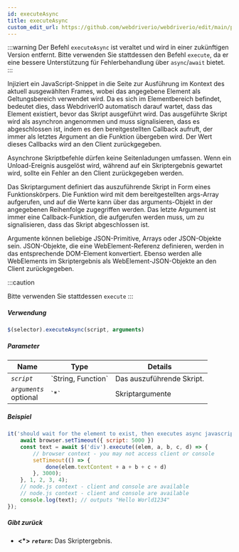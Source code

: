 ```yaml
---
id: executeAsync
title: executeAsync
custom_edit_url: https://github.com/webdriverio/webdriverio/edit/main/packages/webdriverio/src/commands/element/executeAsync.ts
---
```


:::warning
Der Befehl `executeAsync` ist veraltet und wird in einer zukünftigen Version entfernt.
Bitte verwenden Sie stattdessen den Befehl `execute`, da er eine bessere Unterstützung für
Fehlerbehandlung über `async`/`await` bietet.
:::

Injiziert ein JavaScript-Snippet in die Seite zur Ausführung im Kontext des aktuell ausgewählten
Frames, wobei das angegebene Element als Geltungsbereich verwendet wird. Da es sich im Elementbereich befindet, bedeutet dies, dass WebdriverIO
automatisch darauf wartet, dass das Element existiert, bevor das Skript ausgeführt wird.
Das ausgeführte Skript wird als asynchron angenommen und muss signalisieren, dass es abgeschlossen ist, indem es
den bereitgestellten Callback aufruft, der immer als letztes Argument an die Funktion übergeben wird. Der Wert
dieses Callbacks wird an den Client zurückgegeben.

Asynchrone Skriptbefehle dürfen keine Seitenladungen umfassen. Wenn ein Unload-Ereignis ausgelöst wird, während auf ein
Skriptergebnis gewartet wird, sollte ein Fehler an den Client zurückgegeben werden.

Das Skriptargument definiert das auszuführende Skript in Form eines Funktionskörpers. Die Funktion wird
mit dem bereitgestellten args-Array aufgerufen, und auf die Werte kann über das arguments-Objekt
in der angegebenen Reihenfolge zugegriffen werden. Das letzte Argument ist immer eine Callback-Funktion, die aufgerufen werden muss,
um zu signalisieren, dass das Skript abgeschlossen ist.

Argumente können beliebige JSON-Primitive, Arrays oder JSON-Objekte sein. JSON-Objekte, die eine WebElement-Referenz
definieren, werden in das entsprechende DOM-Element konvertiert. Ebenso werden alle WebElements im Skriptergebnis
als WebElement-JSON-Objekte an den Client zurückgegeben.

:::caution

Bitte verwenden Sie stattdessen `execute`
:::

##### Verwendung

```js
$(selector).executeAsync(script, arguments)
```

##### Parameter

<table>
  <thead>
    <tr>
      <th>Name</th><th>Type</th><th>Details</th>
    </tr>
  </thead>
  <tbody>
    <tr>
      <td><code><var>script</var></code></td>
      <td>`String, Function`</td>
      <td>Das auszuführende Skript.</td>
    </tr>
    <tr>
      <td><code><var>arguments</var></code><br /><span className="label labelWarning">optional</span></td>
      <td>`*`</td>
      <td>Skriptargumente</td>
    </tr>
  </tbody>
</table>

##### Beispiel

```js title="executeAsync.js"
it('should wait for the element to exist, then executes async javascript on the page with the element as first argument', async () => {
    await browser.setTimeout({ script: 5000 })
    const text = await $('div').execute((elem, a, b, c, d) => {
        // browser context - you may not access client or console
        setTimeout(() => {
            done(elem.textContent + a + b + c + d)
        }, 3000);
    }, 1, 2, 3, 4);
    // node.js context - client and console are available
    // node.js context - client and console are available
    console.log(text); // outputs "Hello World1234"
});
```

##### Gibt zurück

- **&lt;*&gt;**
            **<code><var>return</var></code>:**              Das Skriptergebnis.
